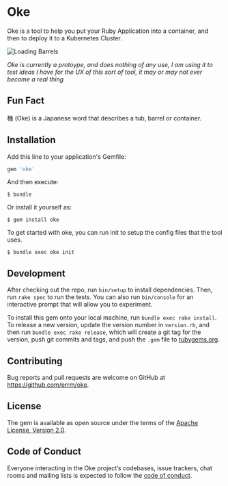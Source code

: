 # Oke

Oke is a tool to help you put your Ruby Application into a container, and then to deploy it to a Kubernetes Cluster.

![Loading Barrels](https://upload.wikimedia.org/wikipedia/commons/thumb/8/89/Stevedores_on_a_New_York_Dock_Loading_Barrels_of_Corn_Syrup_onto_a_Barge_on_the_Hudson_River%2C_ca._1912_-_NARA_-_518287.jpg/607px-Stevedores_on_a_New_York_Dock_Loading_Barrels_of_Corn_Syrup_onto_a_Barge_on_the_Hudson_River%2C_ca._1912_-_NARA_-_518287.jpg)

_Oke is currently a protoype, and does nothing of any use, I am using it to test ideas I have for the UX of this sort of tool, it may or may not ever become a real thing_

## Fun Fact

桶 (Oke) is a Japanese word that describes a tub, barrel or container.

## Installation

Add this line to your application's Gemfile:

```ruby
gem 'oke'
```

And then execute:

    $ bundle

Or install it yourself as:

    $ gem install oke

To get started with oke, you can run init to setup the config files that the tool uses.

    $ bundle exec oke init

## Development

After checking out the repo, run `bin/setup` to install dependencies. Then, run `rake spec` to run the tests. You can also run `bin/console` for an interactive prompt that will allow you to experiment.

To install this gem onto your local machine, run `bundle exec rake install`. To release a new version, update the version number in `version.rb`, and then run `bundle exec rake release`, which will create a git tag for the version, push git commits and tags, and push the `.gem` file to [rubygems.org](https://rubygems.org).

## Contributing

Bug reports and pull requests are welcome on GitHub at https://github.com/errm/oke.

## License

The gem is available as open source under the terms of the [Apache License, Version 2.0](https://opensource.org/licenses/Apache-2.0).

## Code of Conduct

Everyone interacting in the Oke project’s codebases, issue trackers, chat rooms and mailing lists is expected to follow the [code of conduct](https://github.com/errm/oke/blob/master/CODE_OF_CONDUCT.md).
